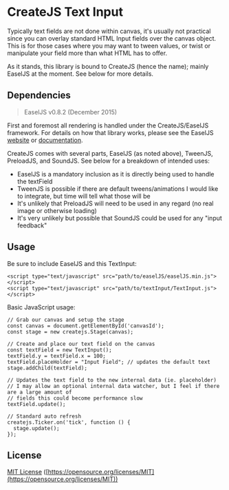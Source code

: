 # CreateJS Text Input

Typically text fields are not done within canvas, it's usually not practical since you can overlay 
standard HTML Input fields over the canvas object. This is for those cases where you may want to 
tween values, or twist or manipulate your field more than what HTML has to offer.

As it stands, this library is bound to CreateJS (hence the name); mainly EaselJS at the moment. 
See below for more details. 

## Dependencies

> EaselJS v0.8.2 (December 2015)

First and foremost all rendering is handled under the CreateJS/EaselJS framework. For details on 
how that library works, please see the EaselJS [website](http://www.createjs.com/easeljs) or 
[documentation](http://www.createjs.com/docs/easeljs/).

CreateJS comes with several parts, EaselJS (as noted above), TweenJS, PreloadJS, and SoundJS. See 
below for a breakdown of intended uses:
 
* EaselJS is a mandatory inclusion as it is directly being used to handle the textField
* TweenJS is possible if there are default tweens/animations I would like to integrate, but time 
will tell what those will be
* It's unlikely that PreloadJS will need to be used in any regard (no real image or otherwise 
loading)
* It's very unlikely but possible that SoundJS could be used for any "input feedback"

## Usage

Be sure to include EaselJS and this TextInput:

    <script type="text/javascript" src="path/to/easelJS/easelJS.min.js"></script>
    <script type="text/javascript" src="path/to/textInput/TextInput.js"></script>

Basic JavaScript usage:

    // Grab our canvas and setup the stage
    const canvas = document.getElementById('canvasId');
    const stage = new createjs.Stage(canvas);
    
    // Create and place our text field on the canvas
    const textField = new TextInput();
    textField.y = textField.x = 100;
    textField.placeHolder = "Input Field"; // updates the default text
    stage.addChild(textField);
    
    // Updates the text field to the new internal data (ie. placeholder)
    // I may allow an optional internal data watcher, but I feel if there are a large amount of 
    // fields this could become performance slow
    textField.update();
    
    // Standard auto refresh
    createjs.Ticker.on('tick', function () {
      stage.update();
    });

## License

[MIT License](https://opensource.org/licenses/MIT) 
([https://opensource.org/licenses/MIT](https://opensource.org/licenses/MIT))

